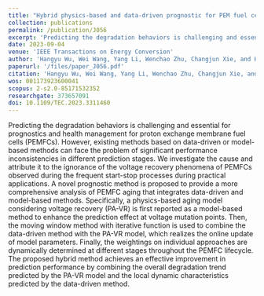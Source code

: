 ```yaml
---
title: "Hybrid physics-based and data-driven prognostic for PEM fuel cells considering voltage recovery"
collection: publications
permalink: /publication/J056
excerpt: 'Predicting the degradation behaviors is challenging and essential for prognostics and health management for proton exchange membrane fuel cells (PEMFCs). However, existing methods based on data-driven or model-based methods can face the problem of significant performance inconsistencies in different prediction stages. We investigate the cause and attribute it to the ignorance of the voltage recovery phenomena of PEMFCs observed during the frequent start-stop processes during practical applications. A novel prognostic method is proposed to provide a more comprehensive analysis of PEMFC aging that integrates data-driven and model-based methods. Specifically, a physics-based aging model considering voltage recovery (PA-VR) is first reported as a model-based method to enhance the prediction effect at voltage mutation points. Then, the moving window method with iterative function is used to combine the data-driven method with the PA-VR model, which realizes the online update of model parameters. Finally, the weightings on individual approaches are dynamically determined at different stages throughout the PEMFC lifecycle. The proposed hybrid method achieves an effective improvement in prediction performance by combining the overall degradation trend predicted by the PA-VR model and the local dynamic characteristics predicted by the data-driven method.'
date: 2023-09-04
venue: 'IEEE Transactions on Energy Conversion'
author: 'Hangyu Wu, Wei Wang, Yang Li, Wenchao Zhu, Changjun Xie, and Hoay Beng Gooi'
paperurl: '/files/paper_J056.pdf'
citation: 'Hangyu Wu, Wei Wang, Yang Li, Wenchao Zhu, Changjun Xie, and Hoay Beng Gooi, &quot;Hybrid physics-based and data-driven prognostic for PEM fuel cells considering voltage recovery,&quot; <i>IEEE Transactions on Energy Conversion</i>, vol. 39, no. 1, pp. 601-612, Mar. 2024, doi: 10.1109/TEC.2023.3311460.'
wos: 001173923600041
scopus: 2-s2.0-85171532352
researchgate: 373657091
doi: 10.1109/TEC.2023.3311460
---
```


Predicting the degradation behaviors is challenging and essential for prognostics and health management for proton exchange membrane fuel cells (PEMFCs). However, existing methods based on data-driven or model-based methods can face the problem of significant performance inconsistencies in different prediction stages. We investigate the cause and attribute it to the ignorance of the voltage recovery phenomena of PEMFCs observed during the frequent start-stop processes during practical applications. A novel prognostic method is proposed to provide a more comprehensive analysis of PEMFC aging that integrates data-driven and model-based methods. Specifically, a physics-based aging model considering voltage recovery (PA-VR) is first reported as a model-based method to enhance the prediction effect at voltage mutation points. Then, the moving window method with iterative function is used to combine the data-driven method with the PA-VR model, which realizes the online update of model parameters. Finally, the weightings on individual approaches are dynamically determined at different stages throughout the PEMFC lifecycle. The proposed hybrid method achieves an effective improvement in prediction performance by combining the overall degradation trend predicted by the PA-VR model and the local dynamic characteristics predicted by the data-driven method.